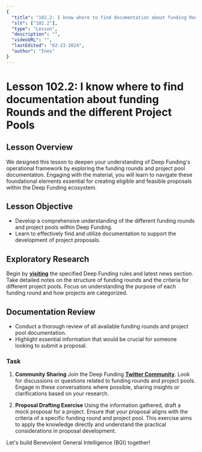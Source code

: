 ```yaml
---
{
  "title": "102.2: I know where to find documentation about funding Rounds and the different Project Pools",
  "slt": ["102.2"],
  "type": "Lesson",
  "description": "",
  "videoURL": "",
  "lastEdited": "02-23-2024",
  "author": "Ines"
}
---
```


# Lesson 102.2: I know where to find documentation about funding Rounds and the different Project Pools

## Lesson Overview

We designed this lesson to deepen your understanding of Deep Funding's operational framework by exploring the funding rounds and project pool documentation. Engaging with the material, you will learn to navigate these foundational elements essential for creating eligible and feasible proposals within the Deep Funding ecosystem.

## Lesson Objective

- Develop a comprehensive understanding of the different funding rounds and project pools within Deep Funding.
- Learn to effectively find and utilize documentation to support the development of project proposals.

## Exploratory Research

Begin by **[visiting](https://deepfunding.ai/rules/#Rounds/)** the specified Deep Funding rules and latest news section. Take detailed notes on the structure of funding rounds and the criteria for different project pools. Focus on understanding the purpose of each funding round and how projects are categorized.

## Documentation Review

- Conduct a thorough review of all available funding rounds and project pool documentation.
- Highlight essential information that would be crucial for someone looking to submit a proposal.

### Task

1. **Community Sharing**
   Join the Deep Funding **[Twitter Community](https://twitter.com/The_DF_Academy)**. Look for discussions or questions related to funding rounds and project pools. Engage in these conversations where possible, sharing insights or clarifications based on your research.

2. **Proposal Drafting Exercise**
   Using the information gathered, draft a mock proposal for a project. Ensure that your proposal aligns with the criteria of a specific funding round and project pool. This exercise aims to apply the knowledge directly and understand the practical considerations in proposal development.

Let's build Benevolent General Intelligence (BGI) together!

